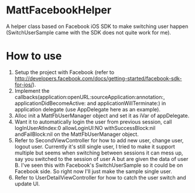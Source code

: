 MattFacebookHelper
==================

A helper class based on Facebook iOS SDK to make switching user happen (SwitchUserSample came with the SDK does not quite work for me).

How to use
==================

1. Setup the project with Facebook (refer to http://developers.facebook.com/docs/getting-started/facebook-sdk-for-ios/).
2. Implement the callbacks(application:openURL:sourceApplication:annotation:, applicationDidBecomeActive: and applicationWillTerminate:) in application delegate (use AppDelegate here as an example). 
3. Alloc init a MattFbUserManager object and set it as iVar of appDelegate.
4. Want it to automatically login the user from previous session, call logInUserAtIndex:0 allowLoginUI:NO withSuccessBlock:nil andFailBlock:nil on the MattFbUserManager object.
5. Refer to SecondViewController for how to add new user, change user, logout user. Currently it's still single user, I tried to make it support multiple but seems when switching between sessions it can mess up, say you switched to the session of user A but are given the data of user B. I've seen this with Facebook's SwitchUserSample so it could be on Facebook side. So right now I'll just make the sample single user.
6. Refer to UserDetailViewController for how to catch the user switch and update UI.
